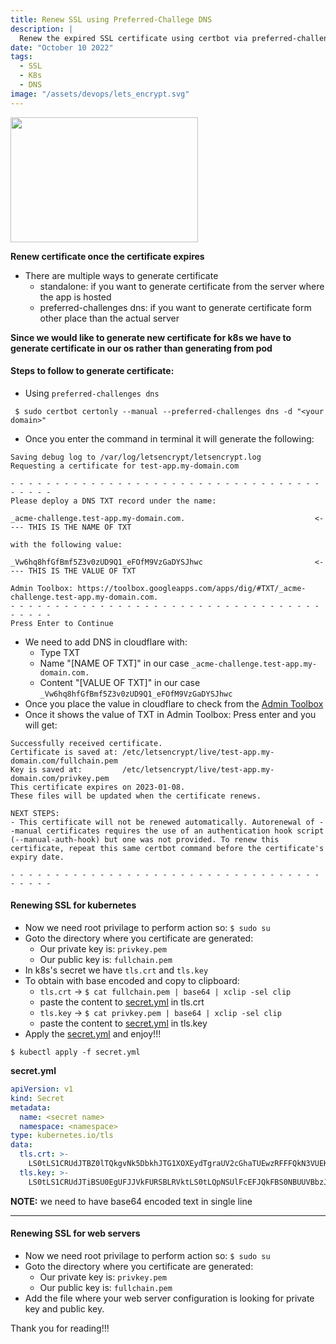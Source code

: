 ```yaml
---
title: Renew SSL using Preferred-Challege DNS
description: |
  Renew the expired SSL certificate using certbot via preferred-challenge dns.
date: "October 10 2022"
tags:
  - SSL
  - K8s
  - DNS
image: "/assets/devops/lets_encrypt.svg"
---
```

<img src="/assets/devops/lets_encrypt.svg" width="300" height="200"/>

**Renew certificate once the certificate expires**

- There are multiple ways to generate certificate
  - standalone: if you want to generate certificate from the server where the app is hosted
  - preferred-challenges dns: if you want to generate certificate form other place than the actual server

**Since we would like to generate new certificate for k8s we have to generate certificate in our os rather than generating from pod**

#### Steps to follow to generate certificate:

- Using `preferred-challenges dns`

```
 $ sudo certbot certonly --manual --preferred-challenges dns -d "<your domain>"
```

- Once you enter the command in terminal it will generate the following:

```
Saving debug log to /var/log/letsencrypt/letsencrypt.log
Requesting a certificate for test-app.my-domain.com

- - - - - - - - - - - - - - - - - - - - - - - - - - - - - - - - - - - - - - - -
Please deploy a DNS TXT record under the name:

_acme-challenge.test-app.my-domain.com.                             <---- THIS IS THE NAME OF TXT

with the following value:

_Vw6hq8hfGfBmf5Z3v0zUD9Q1_eFOfM9VzGaDYSJhwc                         <---- THIS IS THE VALUE OF TXT

Admin Toolbox: https://toolbox.googleapps.com/apps/dig/#TXT/_acme-challenge.test-app.my-domain.com.
- - - - - - - - - - - - - - - - - - - - - - - - - - - - - - - - - - - - - - - -
Press Enter to Continue
```

- We need to add DNS in cloudflare with:
  - Type TXT
  - Name "[NAME OF TXT]" in our case `_acme-challenge.test-app.my-domain.com.`
  - Content "[VALUE OF TXT]" in our case `_Vw6hq8hfGfBmf5Z3v0zUD9Q1_eFOfM9VzGaDYSJhwc`
- Once you place the value in cloudflare to check from the [Admin Toolbox](https://toolbox.googleapps.com/apps/dig/#TXT/_acme-challenge.test-app.my-domain.com.)
- Once it shows the value of TXT in Admin Toolbox: Press enter and you will get:

```
Successfully received certificate.
Certificate is saved at: /etc/letsencrypt/live/test-app.my-domain.com/fullchain.pem
Key is saved at:         /etc/letsencrypt/live/test-app.my-domain.com/privkey.pem
This certificate expires on 2023-01-08.
These files will be updated when the certificate renews.

NEXT STEPS:
- This certificate will not be renewed automatically. Autorenewal of --manual certificates requires the use of an authentication hook script (--manual-auth-hook) but one was not provided. To renew this certificate, repeat this same certbot command before the certificate's expiry date.

- - - - - - - - - - - - - - - - - - - - - - - - - - - - - - - - - - - - - - - -
```

#### Renewing SSL for kubernetes

- Now we need root privilage to perform action so: `$ sudo su`
- Goto the directory where you certificate are generated:
  - Our private key is: `privkey.pem`
  - Our public key is: `fullchain.pem`
- In k8s's secret we have `tls.crt` and `tls.key`
- To obtain with base encoded and copy to clipboard:
  - `tls.crt` -> `$ cat fullchain.pem | base64 | xclip -sel clip`
  - paste the content to [secret.yml](./secret.yml) in tls.crt
  - `tls.key` -> `$ cat privkey.pem | base64 | xclip -sel clip`
  - paste the content to [secret.yml](./secret.yml) in tls.key
- Apply the [secret.yml](./secret.yml) and enjoy!!!

```
$ kubectl apply -f secret.yml
```

**secret.yml**

```yaml
apiVersion: v1
kind: Secret
metadata:
  name: <secret name>
  namespace: <namespace>
type: kubernetes.io/tls
data:
  tls.crt: >-
    LS0tLS1CRUdJTBZ0lTQkgvNk5DbkhJTG1XOXEydTgraUV2cGhaTUEwzRFFFQkN3VUEKTURJeEN6QUpCZ05WQkFZVES0t...LS0K
  tls.key: >-
    LS0tLS1CRUdJTiBSU0EgUFJJVkFURSBLRVktLS0tLQpNSUlFcEFJQkFBS0NBUUVBbzJ0c1VPTTVoSlA0UmpNazBYTVBQ...tLQo=

```

**NOTE:** we need to have base64 encoded text in single line

---

#### Renewing SSL for web servers

- Now we need root privilage to perform action so: `$ sudo su`
- Goto the directory where you certificate are generated:
  - Our private key is: `privkey.pem`
  - Our public key is: `fullchain.pem`
- Add the file where your web server configuration is looking for private key and public key.

Thank you for reading!!!